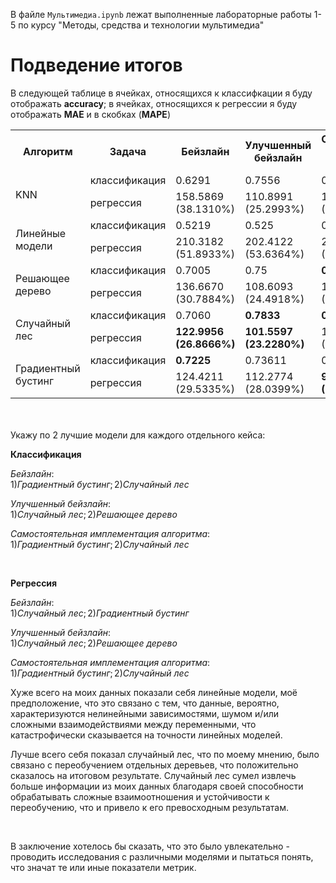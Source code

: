 В файле ```Мультимедиа.ipynb``` лежат выполненные лабораторные работы 1-5 по курсу "Методы, средства и технологии мультимедиа"

# Подведение итогов

В следующей таблице в ячейках, относящихся к классифкации я буду отображать **accuracy**; в ячейках, относящихся к регрессии я буду отображать **MAE** и в скобках (**MAPE**)


<table>
    <tr>
        <th rowspan="1">Алгоритм</th>
        <th>Задача</th>
        <th>Бейзлайн</th>
        <th>Улучшенный бейзлайн</th>
        <th>Самостоятельная имплементация алгоритма</th>
    </tr>
    <tr>
        <td rowspan="2">KNN</td>
        <td>классификация</td>
        <td>0.6291</td>
        <td>0.7556</td>
        <td>0.7222</td>
    </tr>
    <tr>
        <td>регрессия</td>
        <td>158.5869 <br> (38.1310%)</td>
        <td>110.8991 <br> (25.2993%)</td>
        <td>109.3256 <br> (25.2951%)</td>
    </tr>
    <tr>
        <td rowspan="2">Линейные модели</td>
        <td>классификация</td>
        <td>0.5219</td>
        <td>0.525</td>
        <td>0.5306</td>
    </tr>
    <tr>
        <td>регрессия</td>
        <td>210.3182 <br> (51.8933%)</td>
        <td>202.4122 <br> (53.6364%)</td>
        <td>203.6512 <br> (54.3687%)</td>
    </tr>
    <tr>
        <td rowspan="2">Решающее дерево</td>
        <td>классификация</td>
        <td>0.7005</td>
        <td>0.75</td>
        <td><strong>0.75</strong></td>
    </tr>
    <tr>
        <td>регрессия</td>
        <td>136.6670 <br> (30.7884%)</td>
        <td>108.6093 <br> (24.4918%)</td>
        <td>104.9442 <br> (22.7875%)</td>
    </tr>
    <tr>
        <td rowspan="2">Случайный лес</td>
        <td>классификация</td>
        <td>0.7060</td>
        <td><strong>0.7833</strong></td>
        <td><strong>0.75</strong></td>
    </tr>
    <tr>
        <td>регрессия</td>
        <td><strong>122.9956 <br> (26.8666%)</strong></td>
        <td><strong>101.5597 <br> (23.2280%)</strong></td>
        <td>104.1647 <br> (24.0724%)</td>
    </tr>
    <tr>
        <td rowspan="2">Градиентный бустинг</td>
        <td>классификация</td>
        <td><strong>0.7225</strong></td>
        <td>0.73611</td>
        <td>0.6806</td>
    </tr>
    <tr>
        <td>регрессия</td>
        <td>124.4211 <br> (29.5335%)</td>
        <td>112.2774 <br> (28.0399%)</td>
        <td><strong>97.7754 <br> (20.0485%)</strong></td>
    </tr>
</table>


<br><br>
Укажу по 2 лучшие модели для каждого отдельного кейса:
<br>

**Классификация**

*Бейзлайн*:  
$1) Градиентный\ бустинг; 2) Случайный\ лес$  

*Улучшенный бейзлайн*:  
$1) Случайный\ лес; 2) Решающее\ дерево$

*Самостоятельная имплементация алгоритма*:  
$1) Градиентный\ бустинг; 2) Случайный\ лес$  

<br>

**Регрессия**

*Бейзлайн*:  
$1) Случайный\ лес; 2) Градиентный\ бустинг$ 

*Улучшенный бейзлайн*:  
$1) Случайный\ лес; 2) Решающее\ дерево$  

*Самостоятельная имплементация алгоритма*:  
$1) Градиентный\ бустинг; 2) Случайный\ лес$  

Хуже всего на моих данных показали себя линейные модели, моё предположение, что это связано с тем, что данные, вероятно, характеризуются нелинейными зависимостями, шумом и/или сложными взаимодействиями между переменными, что катастрофически сказывается на точности линейных моделей.

Лучше всего себя показал случайный лес, что по моему мнению, было связано с переобучением отдельных деревьев, что положительно сказалось на итоговом результате. Случайный лес сумел извлечь больше информации из моих данных благодаря своей способности обрабатывать сложные взаимоотношения и устойчивости к переобучению, что и привело к его превосходным результатам.

<br>

В заключение хотелось бы сказать, что это было увлекательно - проводить исследования с различными моделями и пытаться понять, что значат те или иные показатели метрик.
